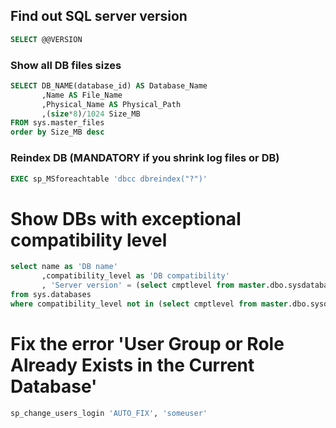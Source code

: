 ## Find out SQL server version
```sql
SELECT @@VERSION
```

### Show all DB files sizes
```sql
SELECT DB_NAME(database_id) AS Database_Name
       ,Name AS File_Name
       ,Physical_Name AS Physical_Path
       ,(size*8)/1024 Size_MB
FROM sys.master_files 
order by Size_MB desc
```

### Reindex DB (MANDATORY if you shrink log files or DB)
```sql
EXEC sp_MSforeachtable 'dbcc dbreindex("?")'
```


# Show DBs with exceptional compatibility level
```sql
select name as 'DB name' 
       ,compatibility_level as 'DB compatibility'
       , 'Server version' = (select cmptlevel from master.dbo.sysdatabases where name = db_name() ) 
from sys.databases 
where compatibility_level not in (select cmptlevel from master.dbo.sysdatabases where name = db_name() )
```


# Fix the error 'User Group or Role Already Exists in the Current Database'

```sql
sp_change_users_login 'AUTO_FIX', 'someuser'
```
